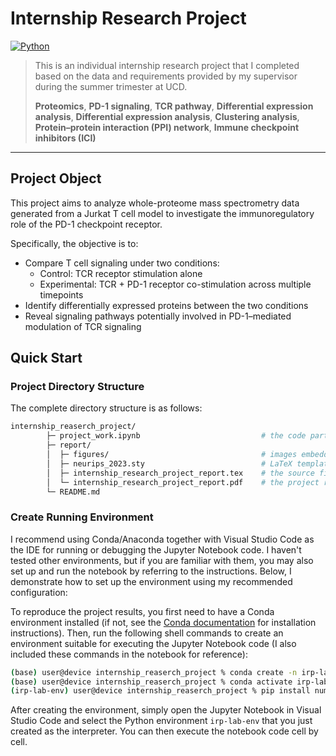 # Internship Research Project

[![Python](https://img.shields.io/badge/python-3.10-blue.svg)](#)

> This is an individual internship research project that I completed based on the data and requirements provided by my supervisor during the summer trimester at UCD.
> 
> **Proteomics**, **PD-1 signaling**, **TCR pathway**, **Differential expression analysis**, **Differential expression analysis**, **Clustering analysis**, **Protein–protein interaction (PPI) network**, **Immune checkpoint inhibitors (ICI)**

---

## Project Object

This project aims to analyze whole-proteome mass spectrometry data generated from a Jurkat T cell model to investigate the immunoregulatory role of the PD-1 checkpoint receptor.

Specifically, the objective is to:
- Compare T cell signaling under two conditions:
    - Control: TCR receptor stimulation alone
    - Experimental: TCR + PD-1 receptor co-stimulation across multiple timepoints
- Identify differentially expressed proteins between the two conditions
- Reveal signaling pathways potentially involved in PD-1–mediated modulation of TCR signaling

## Quick Start

### Project Directory Structure

The complete directory structure is as follows:

```bash
internship_reaserch_project/
        ├─ project_work.ipynb                           # the code part of the project
        ├─ report/
        │  ├─ figures/                                  # images embedded in reports
        │  ├─ neurips_2023.sty                          # LaTeX template style file
        │  ├─ internship_research_project_report.tex    # the source file of the report
        │  └─ internship_research_project_report.pdf    # the project report
        └─ README.md
```

### Create Running Environment

I recommend using Conda/Anaconda together with Visual Studio Code as the IDE for running or debugging the Jupyter Notebook code. I haven't tested other environments, but if you are familiar with them, you may also set up and run the notebook by referring to the instructions. Below, I demonstrate how to set up the environment using my recommended configuration:

To reproduce the project results, you first need to have a Conda environment installed (if not, see the [Conda documentation](https://docs.conda.io/projects/conda/en/stable/) for installation instructions). Then, run the following shell commands to create an environment suitable for executing the Jupyter Notebook code (I also included these commands in the notebook for reference):

```bash
(base) user@device internship_reaserch_project % conda create -n irp-lab-env python=3.10 -y
(base) user@device internship_reaserch_project % conda activate irp-lab-env
(irp-lab-env) user@device internship_reaserch_project % pip install numpy pandas matplotlib scipy statsmodels gseapy networkx scikit-learn seaborn
```

After creating the environment, simply open the Jupyter Notebook in Visual Studio Code and select the Python environment `irp-lab-env` that you just created as the interpreter. You can then execute the notebook code cell by cell.
